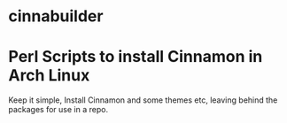 cinnabuilder
============

Perl Scripts to install Cinnamon in Arch Linux
====
Keep it simple, Install Cinnamon and some themes etc, leaving behind the packages for use in a repo.
